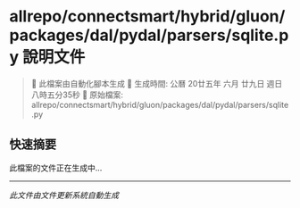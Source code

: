 # allrepo/connectsmart/hybrid/gluon/packages/dal/pydal/parsers/sqlite.py 說明文件

> 🚧 此檔案由自動化腳本生成
> 📅 生成時間: 公曆 20廿五年 六月 廿九日 週日 八時五分35秒
> 📂 原始檔案: allrepo/connectsmart/hybrid/gluon/packages/dal/pydal/parsers/sqlite.py

## 快速摘要
此檔案的文件正在生成中...

<!-- 實際使用時，這裡會是 Claude Code 生成的完整文件內容 -->

---
*此文件由文件更新系統自動生成*
